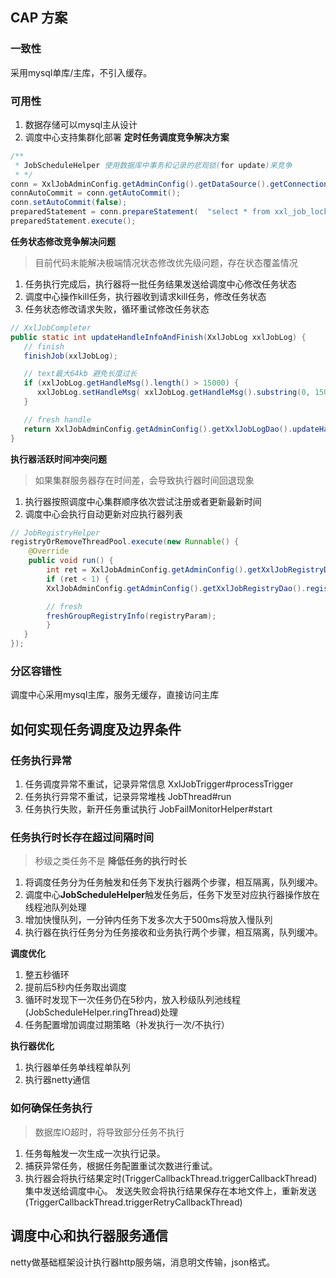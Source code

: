 ## CAP 方案
### 一致性
采用mysql单库/主库，不引入缓存。

### 可用性
1. 数据存储可以mysql主从设计
2. 调度中心支持集群化部署
**定时任务调度竞争解决方案**
```java
/**
 * JobScheduleHelper 使用数据库中事务和记录的悲观锁(for update)来竞争
 * */
conn = XxlJobAdminConfig.getAdminConfig().getDataSource().getConnection();
connAutoCommit = conn.getAutoCommit();
conn.setAutoCommit(false);
preparedStatement = conn.prepareStatement(  "select * from xxl_job_lock where lock_name = 'schedule_lock' for update" );
preparedStatement.execute();
```
**任务状态修改竞争解决问题**
> 目前代码未能解决极端情况状态修改优先级问题，存在状态覆盖情况
1. 任务执行完成后，执行器将一批任务结果发送给调度中心修改任务状态
2. 调度中心操作kill任务，执行器收到请求kill任务，修改任务状态
3. 任务状态修改请求失败，循环重试修改任务状态
```java
// XxlJobCompleter
public static int updateHandleInfoAndFinish(XxlJobLog xxlJobLog) {
   // finish
   finishJob(xxlJobLog);

   // text最大64kb 避免长度过长
   if (xxlJobLog.getHandleMsg().length() > 15000) {
      xxlJobLog.setHandleMsg( xxlJobLog.getHandleMsg().substring(0, 15000) );
   }

   // fresh handle
   return XxlJobAdminConfig.getAdminConfig().getXxlJobLogDao().updateHandleInfo(xxlJobLog);
}
```
**执行器活跃时间冲突问题**
> 如果集群服务器存在时间差，会导致执行器时间回退现象
1. 执行器按照调度中心集群顺序依次尝试注册或者更新最新时间
2. 调度中心会执行自动更新对应执行器列表
```java
// JobRegistryHelper
registryOrRemoveThreadPool.execute(new Runnable() {
    @Override
    public void run() {
        int ret = XxlJobAdminConfig.getAdminConfig().getXxlJobRegistryDao().registryUpdate(registryParam.getRegistryGroup(), registryParam.getRegistryKey(), registryParam.getRegistryValue(), new Date());
        if (ret < 1) {
        XxlJobAdminConfig.getAdminConfig().getXxlJobRegistryDao().registrySave(registryParam.getRegistryGroup(), registryParam.getRegistryKey(), registryParam.getRegistryValue(), new Date());

        // fresh
        freshGroupRegistryInfo(registryParam);
        }
   }
});
```
### 分区容错性
调度中心采用mysql主库，服务无缓存，直接访问主库

## 如何实现任务调度及边界条件

### 任务执行异常
1. 任务调度异常不重试，记录异常信息 XxlJobTrigger#processTrigger
2. 任务执行异常不重试，记录异常堆栈 JobThread#run
3. 任务执行失败，新开任务重试执行 JobFailMonitorHelper#start

### 任务执行时长存在超过间隔时间
> 秒级之类任务不是
**降低任务的执行时长**
1. 将调度任务分为任务触发和任务下发执行器两个步骤，相互隔离，队列缓冲。
2. 调度中心**JobScheduleHelper**触发任务后，任务下发至对应执行器操作放在线程池队列处理
3. 增加快慢队列，一分钟内任务下发多次大于500ms将放入慢队列
4. 执行器在执行任务分为任务接收和业务执行两个步骤，相互隔离，队列缓冲。

**调度优化**
1. 整五秒循环
2. 提前后5秒内任务取出调度
3. 循环时发现下一次任务仍在5秒内，放入秒级队列池线程(JobScheduleHelper.ringThread)处理
4. 任务配置增加调度过期策略（补发执行一次/不执行）

**执行器优化**
1. 执行器单任务单线程单队列
2. 执行器netty通信

### 如何确保任务执行
> 数据库IO超时，将导致部分任务不执行
1. 任务每触发一次生成一次执行记录。
2. 捕获异常任务，根据任务配置重试次数进行重试。
3. 执行器会将执行结果定时(TriggerCallbackThread.triggerCallbackThread)集中发送给调度中心。 发送失败会将执行结果保存在本地文件上，重新发送(TriggerCallbackThread.triggerRetryCallbackThread)


## 调度中心和执行器服务通信
netty做基础框架设计执行器http服务端，消息明文传输，json格式。